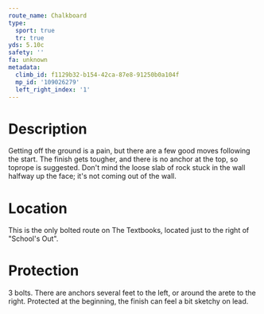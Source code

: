 ```yaml
---
route_name: Chalkboard
type:
  sport: true
  tr: true
yds: 5.10c
safety: ''
fa: unknown
metadata:
  climb_id: f1129b32-b154-42ca-87e8-91250b0a104f
  mp_id: '109026279'
  left_right_index: '1'
---
```

# Description
Getting off the ground is a pain, but there are a few good moves following the start. The finish gets tougher, and there is no anchor at the top, so toprope is suggested. Don't mind the loose slab of rock stuck in the wall halfway up the face; it's not coming out of the wall.

# Location
This is the only bolted route on The Textbooks, located just to the right of "School's Out".

# Protection
3 bolts. There are anchors several feet to the left, or around the arete to the right. Protected at the beginning, the finish can feel a bit sketchy on lead.
